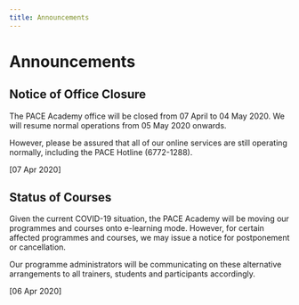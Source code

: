 ```yaml
---
title: Announcements
---
```


# Announcements

## Notice of Office Closure

The PACE Academy office will be closed from 07 April  to 04 May 2020. We will resume normal operations from 05 May 2020 onwards.

However, please be assured that all of our online services are still operating normally, including the PACE Hotline (6772-1288).

[07 Apr 2020]

## Status of Courses

Given the current COVID-19 situation, the PACE Academy will be moving our programmes and courses onto e-learning mode. However, for certain affected programmes and courses, we may issue a notice for postponement or cancellation.

Our programme administrators will be communicating on these alternative arrangements to all trainers, students and participants accordingly.

[06 Apr 2020]
